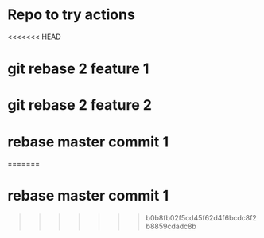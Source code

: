 # Repo to try actions
<<<<<<< HEAD
# git rebase 2 feature 1
# git rebase 2 feature 2
# rebase master commit 1

=======
# rebase master commit 1
>>>>>>> b0b8fb02f5cd45f62d4f6bcdc8f2b8859cdadc8b
